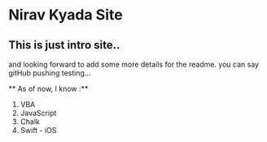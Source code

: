 # Nirav Kyada Site


## This is just intro site..

and looking forward to add some more details for the readme.
you can say gitHub pushing testing...

** As of now, I know :**
1. VBA
1. JavaScript
1. Chalk 
1. Swift - iOS
